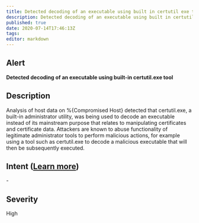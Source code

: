 ```yaml
---
title: Detected decoding of an executable using built in certutil exe tool
description: Detected decoding of an executable using built in certutil exe tool
published: true
date: 2020-07-14T17:46:13Z
tags:
editor: markdown
---
```


## Alert
**Detected decoding of an executable using built-in certutil.exe tool**

## Description
Analysis of host data on %{Compromised Host} detected that certutil.exe, a built-in administrator utility, was being used to decode an executable instead of its mainstream purpose that relates to manipulating certificates and certificate data. Attackers are known to abuse functionality of legitimate administrator tools to perform malicious actions, for example using a tool such as certutil.exe to decode a malicious executable that will then be subsequently executed.

## Intent ([Learn more](/public/security/alerts/intentions.md))
\-

## Severity
High




